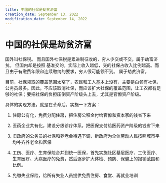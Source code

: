 ```yaml
---
title: 中国的社保是劫贫济富
creation_date: September 13, 2022
modification_date: September 14, 2022
---
```



# 中国的社保是劫贫济富

国外叫社保税。 而且国外社保税是累进制征收的，穷人少交或不交，属于劫富济贫。 但国内却是按照 基准交的，实际上收入越低，交的社保占收入比例越高。而且由于有缴费年限和连续缴纳的要求，穷人很可能领不到。  属于劫贫济富。

目前，社保领取的覆盖范围太窄了，农民和工人基本上没有，主要是白领有社保，公务员最多。因此，不应该取消社保，而应该扩大社保的覆盖范围，让工农都有足够的社保；要把社保的负担压倒资产阶级头上去，尤其是官僚资产阶级。

具体的实现方法，就是在革命后，实施一下方案：

1. 住房公有化，免费分配住房，把住房公积金付给官僚和资本家的钱省下来

2. 医药企业共有化，建设分级诊疗体系，把医保支付给医药资产阶级的钱省下来

3. 旧政府的公务员的社保和养老金待遇下调，新政府为全体劳动人民按照城市平均补齐养老金和医保

4. 工伤、医疗、生育保险合并到统一医保，首先实施社区基层医疗、工伤医疗、生育医疗、大病医疗的免费，然后逐步扩大体检、预防、保健上的报销范围和比例。

5. 免缴失业保险，给所有失业人员提供免费住房、食堂、再就业培训

